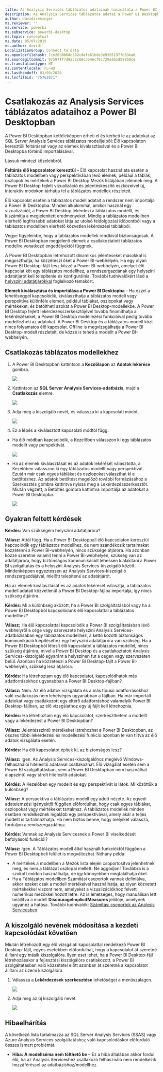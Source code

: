 ```yaml
---
title: Az Analysis Services táblázatos adatainak használata a Power BI Desktopban
description: Az Analysis Services táblázatos adatai a Power BI Desktopban
author: davidiseminger
ms.reviewer: ''
ms.service: powerbi
ms.subservice: powerbi-desktop
ms.topic: conceptual
ms.date: 05/07/2019
ms.author: davidi
LocalizationGroup: Connect to data
ms.openlocfilehash: 7ce20b8b6dc382cdafe61bde3e9305197fd33ea6
ms.sourcegitcommit: 97597ff7d9ac2c08c364ecf0c729eab5d59850ce
ms.translationtype: HT
ms.contentlocale: hu-HU
ms.lasthandoff: 01/09/2020
ms.locfileid: "75762071"
---
```

# <a name="connect-to-analysis-services-tabular-data-in-power-bi-desktop"></a>Csatlakozás az Analysis Services táblázatos adataihoz a Power BI Desktopban
A Power BI Desktopban kétféleképpen érheti el és kérheti le az adatokat az SQL Server Analysis Services táblázatos modelljeiből: Élő kapcsolaton keresztüli feltárással vagy az elemek kiválasztásával és a Power BI Desktopba történő importálásával.

Lássuk mindezt közelebbről.

**Feltárás élő kapcsolaton keresztül** – Élő kapcsolat használata esetén a táblázatos modellben vagy perspektívában lévő elemek, például a táblák, oszlopok és mértékek a Power BI Desktop Mezők listájában jelennek meg. A Power BI Desktop fejlett vizualizáció és jelentéskészítő eszközeivel új, interaktív módokon tárhatja fel a táblázatos modellek részleteit.

Élő kapcsolat esetén a táblázatos modell adatait a rendszer nem importálja a Power BI Desktopba. Minden alkalommal, amikor használ egy vizualizációt, a Power BI Desktop lekérdezi a táblázatos modellt, és kiszámítja a megjelenített eredményeket. Mindig a táblázatos modellben elérhető legfrissebb adatokat látja az utolsó feldolgozási időpontból vagy a táblázatos modellben elérhető közvetlen lekérdezési táblákból. 

Vegye figyelembe, hogy a táblázatos modellek rendkívül biztonságosak. A Power BI Desktopban megjelenő elemek a csatlakoztatott táblázatos modellre vonatkozó engedélyektől függnek.

A Power BI Desktopban létrehozott dinamikus jelentéseket másokkal is megoszthatja, ha közzéteszi őket a Power BI-webhelyén. Ha egy olyan Power BI Desktop-fájlt tesz közzé a Power BI-webhelyén, amelyet élő kapcsolat köt egy táblázatos modellhez, a rendszergazdának egy helyszíni adatátjárót kell telepítenie és konfigurálnia. További tudnivalókért lásd a [helyszíni adatátjárókkal](service-gateway-onprem.md) foglalkozó témakört.

**Elemek kiválasztása és importálása a Power BI Desktopba** – Ha ezzel a lehetőséggel kapcsolódik, kiválaszthatja a táblázatos modell vagy perspektíva különféle elemeit, például táblákat, oszlopokat vagy mértékeket, és betöltheti azokat a Power BI Desktop-modellekbe. A Power BI Desktop fejlett lekérdezésszerkesztőjével tovább finomíthatja a lekérdezéseket, a Power BI Desktop modellezési funkcióival pedig tovább modellezheti az adatokat. A Power BI Desktop és a táblázatos modell közt nincs folyamatos élő kapcsolat. Offline is megvizsgálhatja a Power BI Desktop-modell részleteit, de közzé is teheti a modellt a Power BI-webhelyén.

## <a name="to-connect-to-a-tabular-model"></a>Csatlakozás táblázatos modellekhez
1. A Power BI Desktopban kattintson a **Kezdőlapon** az **Adatok lekérése** gombra.
   
   ![](media/desktop-analysis-services-tabular-data/pbid_sqlas_getdata.png)
2. Kattintson az **SQL Server Analysis Services-adatbázis**, majd a **Csatlakozás** elemre.
   
   ![](media/desktop-analysis-services-tabular-data/pbid_sqlas_getdata_as.png)
3. Adja meg a kiszolgáló nevét, és válassza ki a kapcsolati módot. 
   
   ![](media/desktop-analysis-services-tabular-data/pbid_sqlas_getdata_as_server.png)
4. Ez a lépés a kiválasztott kapcsolati módtól függ:

* Ha élő módban kapcsolódik, a Kezelőben válasszon ki egy táblázatos modellt vagy perspektívát.
  
  ![](media/desktop-analysis-services-tabular-data/pbid_sqlas_getdata_as_live.png)
* Ha az elemek kiválasztását és az adatok lekérését választotta, a Kezelőben válasszon ki egy táblázatos modellt vagy perspektívát. Ezután már csak egyes táblákat és oszlopokat választhat ki a betöltéshez. Az adatok betöltést megelőző további formázásához a Szerkesztés gombra kattintva nyissa meg a Lekérdezésszerkesztőt. Miután végzett, a Betöltés gombra kattintva importálja az adatokat a Power BI Desktopba.

  ![](media/desktop-analysis-services-tabular-data/pbid_sqlas_getdata_as_select.png)

## <a name="frequently-asked-questions"></a>Gyakran feltett kérdések
**Kérdés:** Van szükségem helyszíni adatátjáróra?

**Válasz:** Attól függ. Ha a Power BI Desktoppall élő kapcsolaton keresztül kapcsolódik egy táblázatos modellhez, de nem szándékozik tartalmakat közzétenni a Power BI-webhelyén, nincs szüksége átjáróra. Ha azonban közzé szeretne valamit tenni a Power BI-webhelyén, szükség van az adatátjáróra, hogy biztonságos kommunikációt lehessen kialakítani a Power BI szolgáltatás és a helyszíni Analysis Services-kiszolgáló között. Mindenképpen egyeztessen az Analysis Services-kiszolgáló rendszergazdájával, mielőtt telepítené az adatátjárót.

Ha az elemek kiválasztását és az adatok lekérését választja, a táblázatos modell adatait közvetlenül a Power BI Desktop-fájlba importálja, így nincs szükség átjáróra.

**Kérdés:** Mi a különbség aközött, ha a Power BI szolgáltatásból vagy ha a Power BI Desktopból kapcsolódunk élő kapcsolattal a táblázatos modellhez?

**Válasz:** Ha élő kapcsolattal kapcsolódik a Power BI szolgáltatásban lévő webhelyről a cége vagy szervezete helyszíni Analysis Services-adatbázisában egy táblázatos modellhez, a kettő közötti biztonságos kommunikáció kiépítéséhez egy helyszíni adatátjáróra van szükség. Ha a Power BI Desktopból létesít élő kapcsolatot a táblázatos modellel, nincs szükség átjáróra, mivel a Power BI Desktop és a csatlakoztatott Analysis Services-kiszolgáló egyaránt a helyszínen fut a cégen vagy szervezeten belül. Azonban ha közzéteszi a Power BI Desktop-fájlt a Power BI-webhelyén, szükség lesz átjáróra.

**Kérdés:** Ha létrehoztam egy élő kapcsolatot, kapcsolódhatok más adatforrásokhoz ugyanabban a Power BI Desktop-fájlban?

**Válasz:** Nem. Az élő adatok vizsgálata és a más típusú adatforrásokhoz való csatlakozás nem lehetséges ugyanabban a fájlban. Ha már importált adatokat vagy csatlakozott egy eltérő adatforráshoz valamelyik Power BI Desktop-fájlban, az élő vizsgálathoz egy új fájlt kell létrehoznia.

**Kérdés:** Ha létrehoztam egy élő kapcsolatot, szerkeszthetem a modellt vagy a lekérdezést a Power BI Desktopban?

**Válasz:** Jelentésszintű mértékeket létrehozhat a Power BI Desktopban, az összes többi lekérdezési és modellezési funkció azonban le van tiltva az élő adatok vizsgálata esetén.

**Kérdés:** Ha élő kapcsolatot építek ki, az biztonságos lesz?

**Válasz:** Igen. Az Analysis Services-kiszolgálóhoz meglévő Windows-felhasználói hitelesítő adataival csatlakozhat. Élő vizsgálat esetén sem a Power BI szolgáltatásban, sem a Power BI Desktopban nem használhat alapszintű vagy tárolt hitelesítő adatokat.

**Kérdés:** A Kezelőben egy modellt és egy perspektívát is látok. Mi közöttük a különbség?

**Válasz:** A perspektíva a táblázatos modell egy adott nézete. Az egyedi adatelemzési igényektől függően előfordulhat, hogy csak egyes táblákat, oszlopokat vagy mértékeket tartalmaz. A táblázatos modellek minden esetben rendelkeznek legalább egy perspektívával, amely akár a teljes modellt is tartalmazhatja. Ha nem biztos benne, hogy melyiket válassza, forduljon a rendszergazdához.

**Kérdés:** Vannak az Analysis Servicesnek a Power BI viselkedését befolyásoló funkciói?

**Válasz:** Igen. A Táblázatos modell által használt funkcióktól függően a Power BI Desktopbeli felület is megváltozhat. Néhány példa:
* A mértékek a modellben a Mezők lista elején csoportosítva jelenhetnek meg, és nem a táblázat oszlopai mellett. Ne aggódjon! Továbbra is a szokott módon használhatja, de így könnyebben megtalálhatja őket.
* Ha a Táblázatos modellben Számítási csoportok vannak definiálva, akkor ezeket csak a modell mértékeivel használhatja, az olyan közvetett mértékekkel viszont nem, amelyeket a vizualizációkhoz felvett numerikus mezőkkel hozott létre. Az is lehetséges, hogy manuálisan lett beállítva a modell **DiscourageImplicitMeasures** jelölője, amelynek ugyanez a hatása. További tudnivalók: [Számítási csoportok az Analysis Servicesben](https://docs.microsoft.com/analysis-services/tabular-models/calculation-groups#benefits)

## <a name="to-change-the-server-name-after-initial-connection"></a>A kiszolgáló nevének módosítása a kezdeti kapcsolódást követően
Miután létrehozott egy élő vizsgálati kapcsolattal rendelkező Power BI Desktop-fájlt, egyes esetekben előfordulhat, hogy a kapcsolatot át szeretné állítani egy másik kiszolgálóra. Ilyen eset lehet, ha a Power BI Desktop-fájl létrehozásakor a fejlesztési kiszolgálóra csatlakozott, a Power BI szolgáltatásban való közzététel előtt azonban át szeretné a kapcsolatot állítani az üzemi kiszolgálóra.

1. Válassza a **Lekérdezések szerkesztése** lehetőséget a menüszalagon.
   
   ![](media/desktop-analysis-services-tabular-data/pbid_sqlas_chname_editquery.png)
2. Adja meg az új kiszolgáló nevét.
   
   ![](media/desktop-analysis-services-tabular-data/pbid_sqlas_chname_dialog.png)
   
   
## <a name="troubleshooting"></a>Hibaelhárítás 
A következő lista tartalmazza az SQL Server Analysis Services (SSAS) vagy Azure Analysis Services szolgáltatáshoz való kapcsolódáskor előforduló összes ismert problémát. 

* **Hiba: A modellséma nem tölthető be** – Ez a hiba általában akkor fordul elő, ha az Analysis Serviceshez csatlakozó felhasználó nem rendelkezik hozzáféréssel az adatbázishoz/modellhez.

